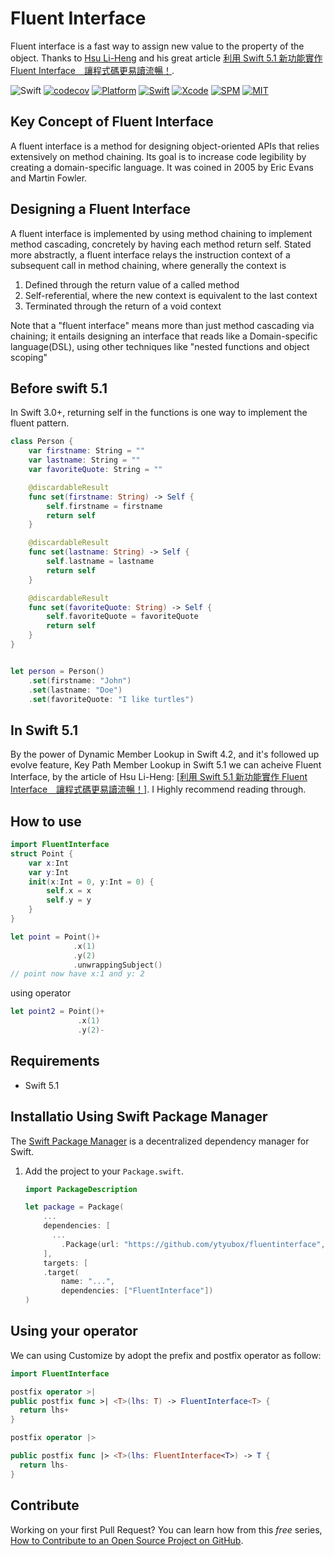 # Fluent Interface

Fluent interface is a fast way to assign new value to the property  of the object. Thanks to [Hsu Li-Heng](https://lihenghsu.com/) and his great article [利用 Swift 5.1 新功能實作 Fluent Interface　讓程式碼更易讀流暢！](https://www.appcoda.com.tw/fluent-interface/). 

![Swift](https://github.com/ytyubox/fluentinterface/workflows/Swift/badge.svg) [![codecov](https://codecov.io/gh/ytyubox/fluentinterface/branch/master/graph/badge.svg)](https://codecov.io/gh/ytyubox/fluentinterface) [![Platform](https://img.shields.io/badge/platform-macos%20%7C%20ios%20%7C%20watchos%20%7C%20ipados%20%7C%20tvos-lightgrey)](https://github.com/ytyubox/Weak) [![Swift](https://img.shields.io/badge/Swift-5.1-orange.svg)](https://swift.org) [![Xcode](https://img.shields.io/badge/Xcode-11-blue.svg)](https://developer.apple.com/xcode) [![SPM](https://img.shields.io/badge/SPM-Compatible-blue)](https://swift.org/package-manager) [![MIT](https://img.shields.io/badge/License-MIT-red.svg)](https://opensource.org/licenses/MIT)


## Key Concept of Fluent Interface
A fluent interface is a method for designing object-oriented APIs that relies extensively on method chaining.  Its goal is to increase code legibility by creating a domain-specific language. It was coined in 2005 by Eric Evans and Martin Fowler.

## Designing a Fluent Interface

A fluent interface is implemented by using method chaining to implement method cascading, concretely by having each method return self. Stated more abstractly, a fluent interface relays the instruction context of a subsequent call in method chaining, where generally the context is

1. Defined through the return value of a called method
2. Self-referential, where the new context is equivalent to the last context
3. Terminated through the return of a void context

Note that a "fluent interface" means more than just method cascading via chaining; it entails designing an interface that reads like a Domain-specific language(DSL), using other techniques like "nested functions and object scoping"

## Before swift 5.1

In Swift 3.0+, returning self in the functions is one way to implement the fluent pattern.
```swift
class Person {
    var firstname: String = ""
    var lastname: String = ""
    var favoriteQuote: String = ""

    @discardableResult
    func set(firstname: String) -> Self {
        self.firstname = firstname
        return self
    }

    @discardableResult
    func set(lastname: String) -> Self {
        self.lastname = lastname
        return self
    }

    @discardableResult
    func set(favoriteQuote: String) -> Self {
        self.favoriteQuote = favoriteQuote
        return self
    }
}


let person = Person()
    .set(firstname: "John")
    .set(lastname: "Doe")
    .set(favoriteQuote: "I like turtles")
```

## In Swift 5.1

By the power of Dynamic Member Lookup in Swift 4.2, and it's followed up evolve feature, Key Path Member Lookup in Swift 5.1 we can acheive Fluent Interface, by the article of Hsu Li-Heng: [[利用 Swift 5.1 新功能實作 Fluent Interface　讓程式碼更易讀流暢！]](https://www.appcoda.com.tw/fluent-interface/). I Highly recommend reading through.


## How to use

```swift
import FluentInterface
struct Point {
    var x:Int
    var y:Int
    init(x:Int = 0, y:Int = 0) {
        self.x = x
        self.y = y
    }
}

let point = Point()+
              .x(1)
              .y(2)
              .unwrappingSubject()
// point now have x:1 and y: 2
```

using operator
```swift
let point2 = Point()+
               .x(1)
               .y(2)-

```

## Requirements

* Swift 5.1


## Installatio Using Swift Package Manager
The [Swift Package Manager](https://swift.org/package-manager/) is a decentralized dependency manager for Swift.

1. Add the project to your `Package.swift`.

    ```swift
    import PackageDescription

    let package = Package(
        ...
        dependencies: [
          ...
            .Package(url: "https://github.com/ytyubox/fluentinterface", from: "1.0.0"),
        ],
        targets: [
        .target(
            name: "...",
            dependencies: ["FluentInterface"])
    )
    ```

## Using your operator
We can using Customize by adopt the prefix and postfix operator as follow:

```swift
import FluentInterface

postfix operator >|
public postfix func >| <T>(lhs: T) -> FluentInterface<T> {
  return lhs+
}

postfix operator |>

public postfix func |> <T>(lhs: FluentInterface<T>) -> T {
  return lhs-
}
```

## Contribute

Working on your first Pull Request? You can learn how from this *free* series, [How to Contribute to an Open Source Project on GitHub](https://egghead.io/series/how-to-contribute-to-an-open-source-project-on-github).
